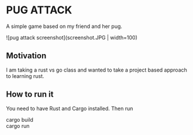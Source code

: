 # PUG ATTACK

A simple game based on my friend and her pug.

![pug attack screenshot](screenshot.JPG | width=100)

## Motivation

I am taking a rust vs go class and wanted to take a project based approach to learning rust. 

## How to run it

You need to have Rust and Cargo installed. Then run

cargo build<br>
cargo run